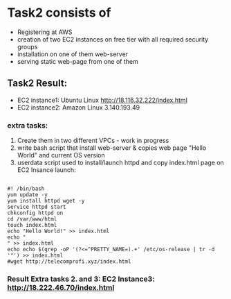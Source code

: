 # Task2 consists of
* Registering at AWS
* creation of two EC2 instances on free tier with all required security groups
* installation on one of them web-server
* serving static web-page from one of them
## Task2 Result:
   * EC2 instance1: Ubuntu Linux http://18.116.32.222/index.html
   * EC2 instance2: Amazon Linux 3.140.193.49

### extra tasks:
1. Create them in two different VPCs - work in progress
2.  write bash script that install web-server & copies web page "Hello World" and current OS version
3.  userdata script used to install/launch httpd and copy index.html page on EC2 Insance launch:
<pre><code>
#! /bin/bash
yum update -y
yum install httpd wget -y
service httpd start
chkconfig httpd on
cd /var/www/html
touch index.html
echo "Hello World!" >> index.html
echo "<br>" >> index.html
echo echo $(grep -oP '(?<=^PRETTY_NAME=).+' /etc/os-release | tr -d '"') >> index.html
#wget http://telecomprofi.xyz/index.html
</code></pre>

### Result Extra tasks 2. and 3:  EC2 Instance3: http://18.222.46.70/index.html

